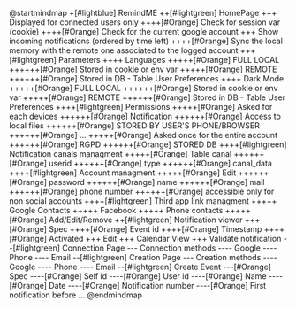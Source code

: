 @startmindmap
+[#lightblue] RemindME
++[#lightgreen] HomePage
+++ Displayed for connected users only
++++[#Orange] Check for session var (cookie)
++++[#Orange] Check for the current google account
+++ Show incoming notifications (ordered by time left)
++++[#Orange] Sync the local memory with the remote one associated to the logged account
+++[#lightgreen] Parameters
++++ Languages
+++++[#Orange] FULL LOCAL
++++++[#Orange] Stored in cookie or env var
+++++[#Orange] REMOTE
++++++[#Orange] Stored in DB - Table User Preferences
++++ Dark Mode
+++++[#Orange] FULL LOCAL
++++++[#Orange] Stored in cookie or env var
+++++[#Orange] REMOTE
++++++[#Orange] Stored in DB - Table User Preferences
++++[#lightgreen] Permissions
+++++[#Orange] Asked for each devices
++++++[#Orange] Notification
++++++[#Orange] Access to local files
++++++[#Orange] STORED BY USER'S PHONE/BROWSER
++++++[#Orange] ...
+++++[#Orange] Asked once for the entire account
++++++[#Orange] RGPD
++++++[#Orange] STORED DB
++++[#lightgreen] Notification canals managment
+++++[#Orange] Table canal
++++++[#Orange] userid
++++++[#Orange] type
++++++[#Orange] canal_data
++++[#lightgreen] Account managment
+++++[#Orange] Edit
++++++[#Orange] password
++++++[#Orange] name
++++++[#Orange] mail
++++++[#Orange] phone number
++++++[#Orange] accessible only for non social accounts
++++[#lightgreen] Third app link managment
+++++ Google Contacts
+++++ Facebook
+++++ Phone contacts
+++++[#Orange] Add/Edit/Remove
++[#lightgreen] Notification viewer
+++[#Orange] Spec
++++[#Orange] Event id
++++[#Orange] Timestamp
++++[#Orange] Activated
+++ Edit
+++ Calendar View
+++ Validate notification
--[#lightgreen] Connection Page
--- Connection methods
---- Google
---- Phone
---- Email
--[#lightgreen] Creation Page
--- Creation methods
---- Google
---- Phone
---- Email
--[#lightgreen] Create Event
---[#Orange] Spec
----[#Orange] Self id
----[#Orange] User id
----[#Orange] Name
----[#Orange] Date
----[#Orange] Notification number
----[#Orange] First notification before ...
@endmindmap
